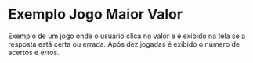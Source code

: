 # Exemplo Jogo Maior Valor
Exemplo de um jogo onde o usuário clica no valor e é exibido na tela se a resposta está certa ou errada. Após dez jogadas é exibido o número de acertos e erros.
